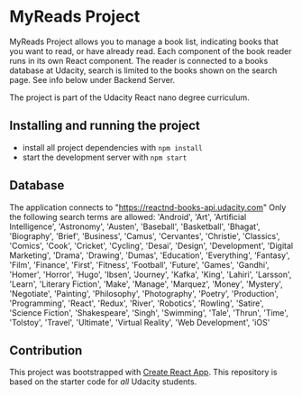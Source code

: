 # MyReads Project

MyReads Project allows you to manage a book list, indicating books that you want to read, or have already read. Each component of the book reader runs in its own React component. The reader is connected to a books database at Udacity, search is limited to the books shown on the search page. See info below under Backend Server.

The project is part of the Udacity React nano degree curriculum.

## Installing and running the project
* install all project dependencies with `npm install`
* start the development server with `npm start`


## Database

The application connects to "https://reactnd-books-api.udacity.com"
Only the following search terms are allowed:
'Android', 'Art', 'Artificial Intelligence', 'Astronomy',
'Austen', 'Baseball', 'Basketball', 'Bhagat', 'Biography', 'Brief', 'Business',
'Camus', 'Cervantes', 'Christie', 'Classics', 'Comics', 'Cook', 'Cricket',
'Cycling', 'Desai', 'Design', 'Development', 'Digital Marketing', 'Drama',
'Drawing', 'Dumas', 'Education', 'Everything', 'Fantasy', 'Film', 'Finance',
'First', 'Fitness', 'Football', 'Future', 'Games', 'Gandhi', 'Homer', 'Horror',
'Hugo', 'Ibsen', 'Journey', 'Kafka', 'King', 'Lahiri', 'Larsson', 'Learn',
'Literary Fiction', 'Make', 'Manage', 'Marquez', 'Money', 'Mystery', 'Negotiate',
'Painting', 'Philosophy', 'Photography', 'Poetry', 'Production', 'Programming',
'React', 'Redux', 'River', 'Robotics', 'Rowling', 'Satire', 'Science Fiction',
'Shakespeare', 'Singh', 'Swimming', 'Tale', 'Thrun', 'Time', 'Tolstoy', 'Travel',
'Ultimate', 'Virtual Reality', 'Web Development', 'iOS'


## Contribution

This project was bootstrapped with [Create React App](https://github.com/facebookincubator/create-react-app).
This repository is based on the starter code for _all_ Udacity students. 
